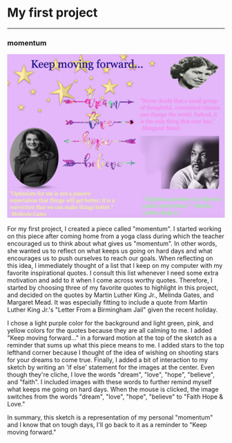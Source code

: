 # My first project
------

### momentum
![momentum](images/momentumsketch.png?raw=true "momentum")

For my first project, I created a piece called "momentum". I started working on this piece after coming home from a yoga class during which the teacher encouraged us to think about what gives us "momentum". In other words, she wanted us to reflect on what keeps us going on hard days and what encourages us to push ourselves to reach our goals. When reflecting on this idea, I immediately thought of a list that I keep on my computer with my favorite inspirational quotes. I consult this list whenever I need some extra motivation and add to it when I come across worthy quotes. Therefore, I started by choosing three of my favorite quotes to highlight in this project, and decided on the quotes by Martin Luther King Jr., Melinda Gates, and Margaret Mead. It was especially fitting to include a quote from Martin Luther King Jr.'s "Letter From a Birmingham Jail" given the recent holiday.

I chose a light purple color for the background and light green, pink, and yellow colors for the quotes because they are all calming to me. I added "Keep moving forward..." in a forward motion at the top of the sketch as a reminder that sums up what this piece means to me. I added stars to the top lefthand corner because I thought of the idea of wishing on shooting stars for your dreams to come true. Finally, I added a bit of interaction to my sketch by writing an 'if else' statement for the images at the center. Even though they're cliche, I love the words "dream", "love", "hope", "believe", and "faith". I included images with these words to further remind myself what keeps me going on hard days. When the mouse is clicked, the image switches from the words "dream", "love", "hope", "believe" to "Faith Hope & Love."

In summary, this sketch is a representation of my personal "momentum" and I know that on tough days, I'll go back to it as a reminder to "Keep moving forward."
